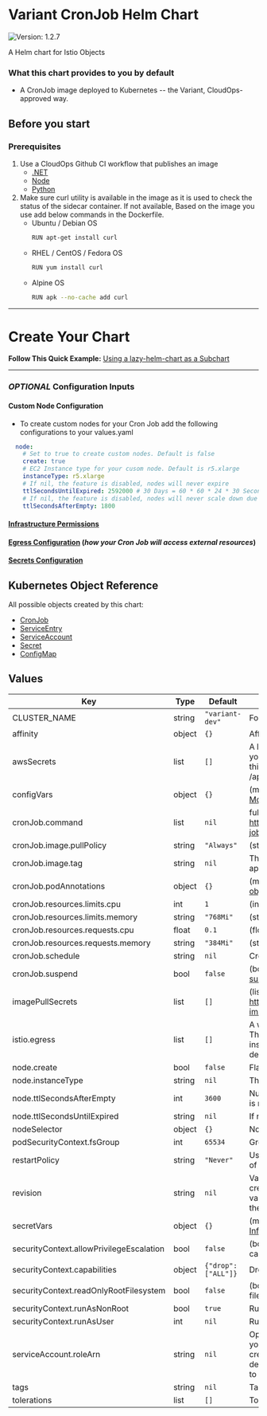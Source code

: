 # Variant CronJob Helm Chart

![Version: 1.2.7](https://img.shields.io/badge/Version-1.2.7-informational?style=flat-square)

A Helm chart for Istio Objects

### What this chart provides to you by default

- A CronJob image deployed to Kubernetes -- the Variant, CloudOps-approved way.

## Before you start

### Prerequisites

1. Use a CloudOps Github CI workflow that publishes an image
   - [.NET](https://github.com/variant-inc/actions-dotnet)
   - [Node](https://github.com/variant-inc/actions-nodejs)
   - [Python](https://github.com/variant-inc/actions-python)
2. Make sure curl utility is available in the image as it is used to check the status of the sidecar container. If not available, Based on the image you use add below commands in the Dockerfile.
   - Ubuntu / Debian OS
     ```bash
     RUN apt-get install curl
     ```
   - RHEL / CentOS / Fedora OS
     ```bash
     RUN yum install curl
     ```
   - Alpine OS
     ```bash
     RUN apk --no-cache add curl
     ```
***

# Create Your Chart
**Follow This Quick Example:** [Using a lazy-helm-chart as a Subchart](../../README.md)

***

### *OPTIONAL* Configuration Inputs

#### Custom Node Configuration

- To create custom nodes for your Cron Job add the following configurations to your values.yaml

```yaml
  node:
    # Set to true to create custom nodes. Default is false
    create: true
    # EC2 Instance type for your cusom node. Default is r5.xlarge
    instanceType: r5.xlarge
    # If nil, the feature is disabled, nodes will never expire
    ttlSecondsUntilExpired: 2592000 # 30 Days = 60 * 60 * 24 * 30 Seconds;
    # If nil, the feature is disabled, nodes will never scale down due to low utilization. Default 30 minutes
    ttlSecondsAfterEmpty: 1800
```

#### [Infrastructure Permissions]([RoleArn](https://github.com/variant-inc/terragrunt-variant-apps/tree/master/docs/rolearn.md))

#### [Egress Configuration](https://github.com/variant-inc/terragrunt-variant-apps/tree/master/docs/egress.md) (*how your Cron Job will access external resources*)

#### [Secrets Configuration](https://github.com/variant-inc/terragrunt-variant-apps/tree/master/docs/secrets.md)

## Kubernetes Object Reference

All possible objects created by this chart:

- [CronJob](https://kubernetes.io/docs/reference/kubernetes-api/workload-resources/cron-job-v1/)
- [ServiceEntry](https://istio.io/latest/docs/reference/config/networking/service-entry/#ServiceEntry)
- [ServiceAccount](https://kubernetes.io/docs/reference/kubernetes-api/authentication-resources/service-account-v1/)
- [Secret](https://kubernetes.io/docs/reference/kubernetes-api/config-and-storage-resources/secret-v1/)
- [ConfigMap](https://kubernetes.io/docs/reference/kubernetes-api/config-and-storage-resources/config-map-v1/)

## Values

| Key | Type | Default | Description |
|-----|------|---------|-------------|
| CLUSTER_NAME | string | `"variant-dev"` | For securityGroupSelector in provisioner.yaml |
| affinity | object | `{}` | Affinity for pod assignment [Affinity](https://kubernetes.io/docs/concepts/configuration/assign-pod-node/#affinity-and-anti-affinity) |
| awsSecrets | list | `[]` | A list of secrets to configure to make available to your API. Create your secret in AWS Secrets Manager as plain text. Full contents of this secret will be mounted as a file your application can read to /app/secrets/{name} See [AWS Secrets](https://github.com/variant-inc/terragrunt-variant-apps/tree/master/docs/secrets.md) for more details. |
| configVars | object | `{}` | (map) User defined environment variables are implemented here. [More Information](https://github.com/variant-inc/terragrunt-variant-apps/tree/master/docs/secrets.md) |
| cronJob.command | list | `nil` | full path to the job script to execute. https://kubernetes.io/docs/concepts/workloads/controllers/cron-jobs/ |
| cronJob.image.pullPolicy | string | `"Always"` | (string) IfNotPresent, Always, Never |
| cronJob.image.tag | string | `nil` | The full URL of the image to be deployed containing the HTTP API application |
| cronJob.podAnnotations | object | `{}` | (map) https://kubernetes.io/docs/concepts/overview/working-with-objects/annotations/ |
| cronJob.resources.limits.cpu | int | `1` | (int) Limits CPU |
| cronJob.resources.limits.memory | string | `"768Mi"` | (string) Limits Memory |
| cronJob.resources.requests.cpu | float | `0.1` | (float) Requests CPU |
| cronJob.resources.requests.memory | string | `"384Mi"` | (string) Request memory |
| cronJob.schedule | string | `nil` | Cron Style Schedule. For help check https://crontab.guru/ |
| cronJob.suspend | bool | `false` | (bool) https://kubernetes.io/blog/2021/04/12/introducing-suspended-jobs/ |
| imagePullSecrets | list | `[]` | (list) https://kubernetes.io/docs/concepts/containers/images/#specifying-imagepullsecrets-on-a-pod |
| istio.egress | list | `[]` | A whitelist of external services that your API requires connection to. The whitelist applies to the entire namespace in which this chart is installed. [These services](https://github.com/variant-inc/iaac-eks/blob/master/scripts/istio/service-entries.eps#L8) are globally whitelisted and do not require declaration. See [egress](https://github.com/variant-inc/terragrunt-variant-apps/tree/master/docs/egress.md). See [Istio](https://github.com/variant-inc/terragrunt-variant-apps/tree/master/docs/istio.md) for more Istio details. |
| node.create | bool | `false` | Flag to determine whether or not custom nodes will be provisioned. |
| node.instanceType | string | `nil` | The EC2 Instance Type for your custom nodes. |
| node.ttlSecondsAfterEmpty | int | `3600` | Number of seconds before custom nodes will be removed if nothing is running on them. |
| node.ttlSecondsUntilExpired | string | `nil` | If nil, the feature is disabled, nodes will never expire |
| nodeSelector | object | `{}` | Node labels for pod assignment [NodeSelector](https://github.com/variant-inc/terragrunt-variant-apps/tree/master/docs/nodeselector.md) |
| podSecurityContext.fsGroup | int | `65534` | Groups of nobody |
| restartPolicy | string | `"Never"` | Use Never by default for jobs so new pod is created on failure instead of restarting containers |
| revision | string | `nil` | Value for a [label](https://kubernetes.io/docs/concepts/overview/working-with-objects/labels/) named `revision` that will be applied to all objects created by a specific chart installation. Strongly encouraged that this value corresponds to 1 of: Octopus package version, short-SHA of the commit, Octopus release version |
| secretVars | object | `{}` | (map) User defined secret variables are implemented here. [More Information](https://github.com/variant-inc/terragrunt-variant-apps/tree/master/docs/secrets.md) |
| securityContext.allowPrivilegeEscalation | bool | `false` | (bool) Setting it to false ensures that no child process of a container can gain more privileges than its parent |
| securityContext.capabilities | object | `{"drop":["ALL"]}` | Drop All capabilities |
| securityContext.readOnlyRootFilesystem | bool | `false` | (bool) Requires that containers must run with a read-only root filesystem (i.e. no writable layer) |
| securityContext.runAsNonRoot | bool | `true` | Runs as non root. Must use numeric User in container |
| securityContext.runAsUser | int | `nil` | Runs as numeric user |
| serviceAccount.roleArn | string | `nil` | Optional ARN of the IAM role to be assumed by your application. If your API requires access to any AWS services, a role should be created in AWS IAM. This role should have an inline policy that describes the permissions your API needs (connect to RDS, publish to an SNS topic, read from an SQS queue, etc.). [RoleArn](https://github.com/variant-inc/terragrunt-variant-apps/tree/master/docs/rolearn.md) |
| tags | string | `nil` | Tags to be applied to custom node provisioner and labels |
| tolerations | list | `[]` | Tolerations for pod assignment [Tolerations](https://github.com/variant-inc/terragrunt-variant-apps/tree/master/docs/tolerations.md) |
